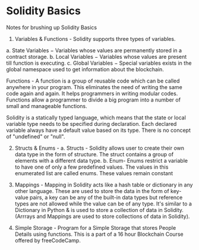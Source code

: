 # Solidity Basics
Notes for brushing up Solidity Basics

1. Variables & Functions - Solidity supports three types of variables.

a. State Variables − Variables whose values are permanently stored in a contract storage.
b. Local Variables − Variables whose values are present till function is executing.
c. Global Variables − Special variables exists in the global namespace used to get information about the blockchain.

Functions - A function is a group of reusable code which can be called anywhere in your program. This eliminates the need of writing the same code again and again. It helps programmers in writing modular codes. Functions allow a programmer to divide a big program into a number of small and manageable functions.

Solidity is a statically typed language, which means that the state or local variable type needs to be specified during declaration. Each declared variable always have a default value based on its type. There is no concept of "undefined" or "null".

2. Structs & Enums -  a. Structs - Solidity allows user to create their own data type in the form of structure. The struct contains a group of elements with a different data type.
b. Enum- Enums restrict a variable to have one of only a few predefined values. The values in this enumerated list are called enums. These values remain constant

3. Mappings - Mapping in Solidity acts like a hash table or dictionary in any other language. These are used to store the data in the form of key-value pairs, a key can be any of the built-in data types but reference types are not allowed while the value can be of any type. It's similar to a Dictionary in Python & is used to store a collection of data in Solidity. (Arrrays and Mappings are used to store collections of data in Solidity).

4. Simple Storage - Program for a Simple Storage that stores People Details using functions. This is a part of a 16 hour Blockchain Course offered by freeCodeCamp.
